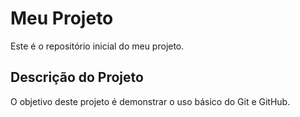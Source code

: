 # Meu Projeto

Este é o repositório inicial do meu projeto.

## Descrição do Projeto

O objetivo deste projeto é demonstrar o uso básico do Git e GitHub.
